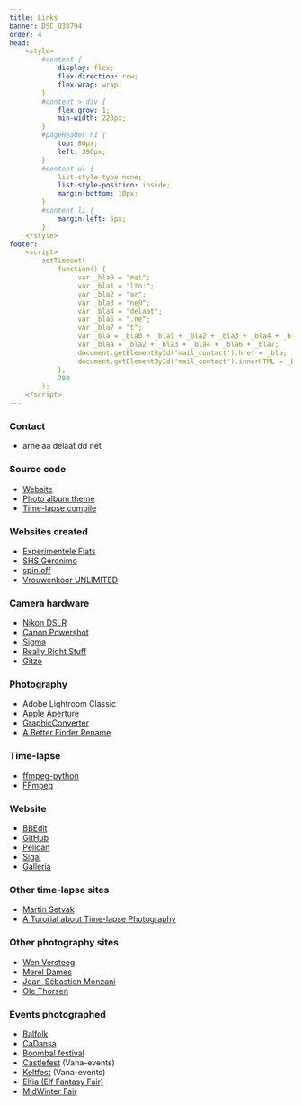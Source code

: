 ```yaml
---
title: Links
banner: DSC_038794
order: 4
head:  
    <style>
        #content {
            display: flex;
            flex-direction: row;
            flex-wrap: wrap;
        }
        #content > div {
            flex-grow: 1;
            min-width: 220px;
        }
        #pageHeader h1 {
            top: 80px;
            left: 390px;
        }
        #content ul {
            list-style-type:none;
            list-style-position: inside;
            margin-bottom: 10px;
        }
        #content li {
            margin-left: 5px;
        }
    </style>
footer:  
    <script>
        setTimeout(
            function() {
                 var _bla0 = "mai";
                 var _bla1 = "lto:";
                 var _bla2 = "ar";
                 var _bla3 = "ne@";
                 var _bla4 = "delaat";
                 var _bla6 = ".ne";
                 var _bla7 = "t";
                 var _bla = _bla0 + _bla1 + _bla2 + _bla3 + _bla4 + _bla6 + _bla7;
                 var _blaa = _bla2 + _bla3 + _bla4 + _bla6 + _bla7;
                 document.getElementById('mail_contact').href = _bla;
                 document.getElementById('mail_contact').innerHTML = _blaa;
            },
            700
        );
    </script>
---
```


<div markdown>

### Contact

- <a id="mail_contact">arne aa delaat dd net</a>

### Source code

- [Website](https://www.github.com/153957/153957/)
- [Photo album theme](https://www.github.com/153957/153957-theme/)
- [Time-lapse compile](https://www.github.com/153957/time-lapse/)

### Websites created

- [Experimentele Flats](https://experimentele-flats.nl)
- [SHS Geronimo](https://www.github.com/153957/shs-geronimo/)
- [spin.off](https://www.github.com/153957/spin.off/)
- [Vrouwenkoor UNLIMITED](https://www.github.com/153957/vrouwenkoor-unlimited/)

</div>
<div markdown>

### Camera hardware

- [Nikon DSLR](https://imaging.nikon.com)
- [Canon Powershot](https://www.canon.com/)
- [Sigma](https://www.sigmaphoto.com/)
- [Really Right Stuff](https://reallyrightstuff.com/)
- [Gitzo](https://gitzo.com/)

### Photography

- Adobe Lightroom Classic
- [Apple Aperture](https://www.apple.com/)
- [GraphicConverter](https://www.lemkesoft.com/)
- [A Better Finder Rename](https://www.publicspace.net/ABetterFinderRename/)

### Time-lapse

- [ffmpeg-python](https://github.com/kkroening/ffmpeg-python/)
- [FFmpeg](https://www.ffmpeg.org/)

### Website

- [BBEdit](https://www.barebones.com/products/bbedit/)
- [GitHub](https://www.github.com/)
- [Pelican](https://github.com/getpelican/pelican)
- [Sigal](https://sigal.saimon.org)
- [Galleria](https://github.com/worseisbetter/galleria)

</div>
<div markdown>

### Other time-lapse sites

- [Martin Setvak](https://www.setvak.cz/timelapse/timelapse.html)
- [A Turorial about Time-lapse Photography](https://www.zardec.net.au/keith/lapse2.htm)

### Other photography sites

- [Wen Versteeg](https://www.wenversteeg.nl)
- [Merel Dames](https://rizomorf.nl)
- [Jean-Sébastien Monzani](https://www.simplemoment.com/)
- [Ole Thorsen](https://www.pbase.com/ole_thorsen/)

### Events photographed

- [Balfolk](https://www.balfolk.nl/)
- [CaDansa](https://www.cadansa.nl)
- [Boombal festival](https://boombalfestival.be/)
- [Castlefest](https://www.castlefest.nl/) (Vana-events)
- [Keltfest](https://www.keltfest.nl/) (Vana-events)
- [Elfia (Elf Fantasy Fair)](https://www.elfia.com/)
- [MidWinter Fair](https://www.archeon.nl/)

</div>

